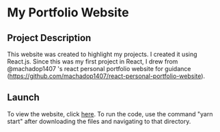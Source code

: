 # My Portfolio Website

## Project Description
This website was created to highlight my projects. I created it using React.js.
Since this was my first project in React, I drew from @machadop1407 's react personal
portfolio website for guidance (https://github.com/machadop1407/react-personal-portfolio-website).

## Launch
To view the website, click [here](https://csziklai.com/). To run the code, use the command "yarn start" after downloading the files and navigating to that directory.
